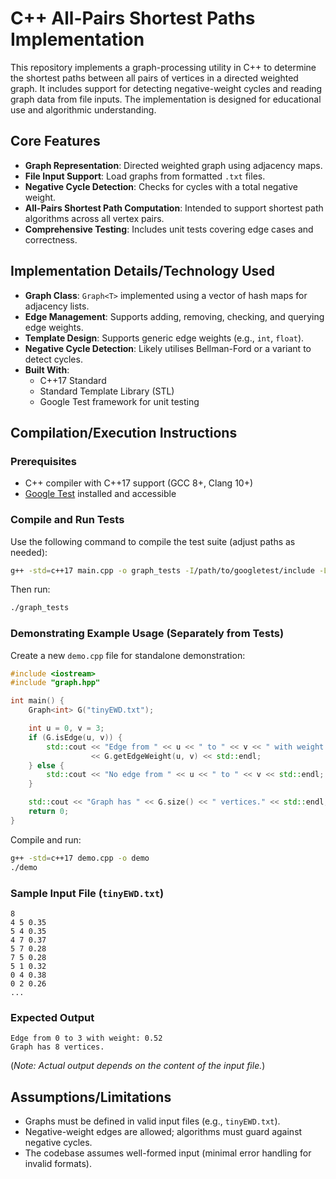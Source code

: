 # C++ All-Pairs Shortest Paths Implementation

This repository implements a graph-processing utility in C++ to determine the shortest paths between all pairs of vertices in a directed weighted graph. It includes support for detecting negative-weight cycles and reading graph data from file inputs. The implementation is designed for educational use and algorithmic understanding.

## Core Features

- **Graph Representation**: Directed weighted graph using adjacency maps.
- **File Input Support**: Load graphs from formatted `.txt` files.
- **Negative Cycle Detection**: Checks for cycles with a total negative weight.
- **All-Pairs Shortest Path Computation**: Intended to support shortest path algorithms across all vertex pairs.
- **Comprehensive Testing**: Includes unit tests covering edge cases and correctness.

## Implementation Details/Technology Used

- **Graph Class**: `Graph<T>` implemented using a vector of hash maps for adjacency lists.
- **Edge Management**: Supports adding, removing, checking, and querying edge weights.
- **Template Design**: Supports generic edge weights (e.g., `int`, `float`).
- **Negative Cycle Detection**: Likely utilises Bellman-Ford or a variant to detect cycles.
- **Built With**:
  - C++17 Standard
  - Standard Template Library (STL)
  - Google Test framework for unit testing

## Compilation/Execution Instructions

### Prerequisites

- C++ compiler with C++17 support (GCC 8+, Clang 10+)
- [Google Test](https://github.com/google/googletest) installed and accessible

### Compile and Run Tests

Use the following command to compile the test suite (adjust paths as needed):

```bash
g++ -std=c++17 main.cpp -o graph_tests -I/path/to/googletest/include -L/path/to/googletest/lib -lgtest -lgtest_main -pthread
```

Then run:

```bash
./graph_tests
```

### Demonstrating Example Usage (Separately from Tests)

Create a new `demo.cpp` file for standalone demonstration:

```cpp
#include <iostream>
#include "graph.hpp"

int main() {
    Graph<int> G("tinyEWD.txt");

    int u = 0, v = 3;
    if (G.isEdge(u, v)) {
        std::cout << "Edge from " << u << " to " << v << " with weight: " 
                  << G.getEdgeWeight(u, v) << std::endl;
    } else {
        std::cout << "No edge from " << u << " to " << v << std::endl;
    }

    std::cout << "Graph has " << G.size() << " vertices." << std::endl;
    return 0;
}
```

Compile and run:

```bash
g++ -std=c++17 demo.cpp -o demo
./demo
```

### Sample Input File (`tinyEWD.txt`)
```
8
4 5 0.35
5 4 0.35
4 7 0.37
5 7 0.28
7 5 0.28
5 1 0.32
0 4 0.38
0 2 0.26
...
```

### Expected Output
```
Edge from 0 to 3 with weight: 0.52
Graph has 8 vertices.
```

(*Note: Actual output depends on the content of the input file.*)

## Assumptions/Limitations

- Graphs must be defined in valid input files (e.g., `tinyEWD.txt`).
- Negative-weight edges are allowed; algorithms must guard against negative cycles.
- The codebase assumes well-formed input (minimal error handling for invalid formats).
